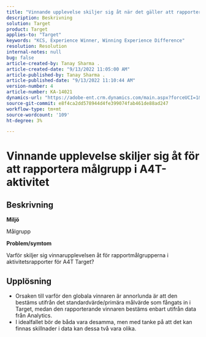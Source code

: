 ```yaml
---
title: "Vinnande upplevelse skiljer sig åt när det gäller att rapportera målgrupper i A4T-aktivitet"
description: Beskrivning
solution: Target
product: Target
applies-to: "Target"
keywords: "KCS, Experience Winner, Winning Experience Difference"
resolution: Resolution
internal-notes: null
bug: false
article-created-by: Tanay Sharma .
article-created-date: "9/13/2022 11:05:00 AM"
article-published-by: Tanay Sharma .
article-published-date: "9/13/2022 11:10:44 AM"
version-number: 4
article-number: KA-14021
dynamics-url: "https://adobe-ent.crm.dynamics.com/main.aspx?forceUCI=1&pagetype=entityrecord&etn=knowledgearticle&id=9227aee8-5333-ed11-9db1-002248086735"
source-git-commit: e8f4ca2dd578944d4fe399074fab461de88ad247
workflow-type: tm+mt
source-wordcount: '109'
ht-degree: 3%

---
```


# Vinnande upplevelse skiljer sig åt för att rapportera målgrupp i A4T-aktivitet

## Beskrivning


<b>Miljö</b>

Målgrupp



<b>Problem/symtom</b>

Varför skiljer sig vinnarupplevelsen åt för rapportmålgrupperna i aktivitetsrapporter för A4T Target?




## Upplösning


- Orsaken till varför den globala vinnaren är annorlunda är att den bestäms utifrån det standardvärde/primära målvärde som fångats in i Target, medan den rapporterande vinnaren bestäms enbart utifrån data från Analytics.
- I idealfallet bör de båda vara desamma, men med tanke på att det kan finnas skillnader i data kan dessa två vara olika.



